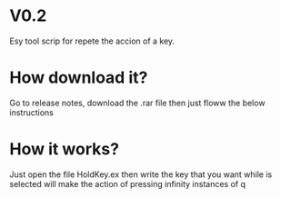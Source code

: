 # V0.2
Esy tool scrip for repete the accion of a key.

# How download it?
Go to release notes, download the .rar file then just floww the below instructions

# How it works?
Just open the file HoldKey.ex then write the key that you want while is selected will make the action of pressing infinity instances of q






